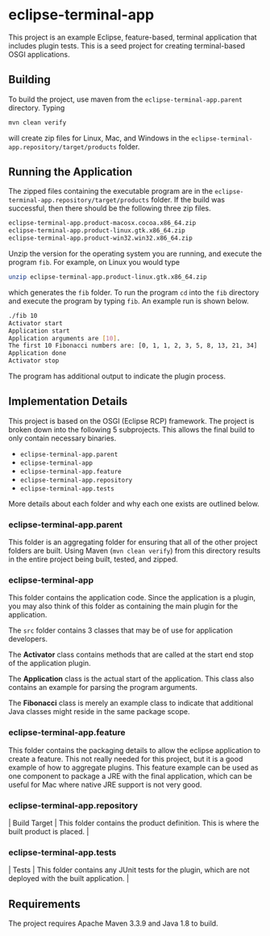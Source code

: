 # eclipse-terminal-app

This project is an example Eclipse, feature-based, terminal
application that includes plugin tests.  This is a seed project for
creating terminal-based OSGI applications.

## Building

To build the project, use maven from the `eclipse-terminal-app.parent`
directory. Typing

```bash
mvn clean verify
```

will create zip files for Linux, Mac, and Windows in the
`eclipse-terminal-app.repository/target/products` folder.

## Running the Application

The zipped files containing the executable program are in the
`eclipse-terminal-app.repository/target/products` folder.  If the
build was successful, then there should be the following three zip
files.

```bash
eclipse-terminal-app.product-macosx.cocoa.x86_64.zip
eclipse-terminal-app.product-linux.gtk.x86_64.zip
eclipse-terminal-app.product-win32.win32.x86_64.zip
```

Unzip the version for the operating system you are running, and
execute the program `fib`.  For example, on Linux you would type

```bash
unzip eclipse-terminal-app.product-linux.gtk.x86_64.zip
```

which generates the `fib` folder.  To run the program `cd` into the
`fib` directory and execute the program by typing `fib`.  An example
run is shown below.

```bash
./fib 10
Activator start
Application start
Application arguments are [10].
The first 10 Fibonacci numbers are: [0, 1, 1, 2, 3, 5, 8, 13, 21, 34]
Application done
Activator stop
```

The program has additional output to indicate the plugin process.

## Implementation Details

This project is based on the OSGI (Eclipse RCP) framework. The project
is broken down into the following 5 subprojects.  This allows the final
build to only contain necessary binaries.

* `eclipse-terminal-app.parent`
* `eclipse-terminal-app`
* `eclipse-terminal-app.feature`
* `eclipse-terminal-app.repository`
* `eclipse-terminal-app.tests`

More details about each folder and why each one exists are outlined
below.

### eclipse-terminal-app.parent

This folder is an aggregating folder for ensuring that all of the
other project folders are built.  Using Maven (`mvn clean verify`)
from this directory results in the entire project being built, tested,
and zipped.

### eclipse-terminal-app

This folder contains the application code.  Since the application is a
plugin, you may also think of this folder as containing the main
plugin for the application.

The `src` folder contains 3 classes that may be of use for application
developers.

The **Activator** class contains methods that are called at the start
end stop of the application plugin.

The **Application** class is the actual start of the application.
This class also contains an example for parsing the program arguments.

The **Fibonacci** class is merely an example class to indicate that
additional Java classes might reside in the same package scope.

### eclipse-terminal-app.feature

This folder contains the packaging details to allow the eclipse
application to create a feature.  This not really needed for this
project, but it is a good example of how to aggregate plugins.  This
feature example can be used as one component to package a JRE with the
final application, which can be useful for Mac where native JRE
support is not very good.

### eclipse-terminal-app.repository

| Build Target | This folder contains the product definition. This is
  where the built product is placed.  |

### eclipse-terminal-app.tests

| Tests  | This folder contains any JUnit tests for the plugin, which are not deployed with the built application.  |


## Requirements

The project requires Apache Maven 3.3.9 and Java 1.8 to build.

<!--  LocalWords:  OSGI RCP JUnit mvn cd src JRE
 -->
